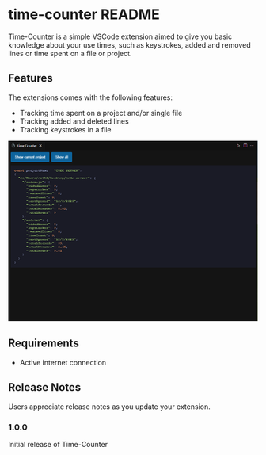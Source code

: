 # time-counter README

Time-Counter is a simple VSCode extension aimed to give you basic knowledge about your use times, such as keystrokes, added and removed lines or time spent on a file or project.

## Features

The extensions comes with the following features:
- Tracking time spent on a project and/or single file
- Tracking added and deleted lines
- Tracking keystrokes in a file

![Time-tracking](images/time-tracking.png)

## Requirements

- Active internet connection

## Release Notes

Users appreciate release notes as you update your extension.

### 1.0.0

Initial release of Time-Counter
